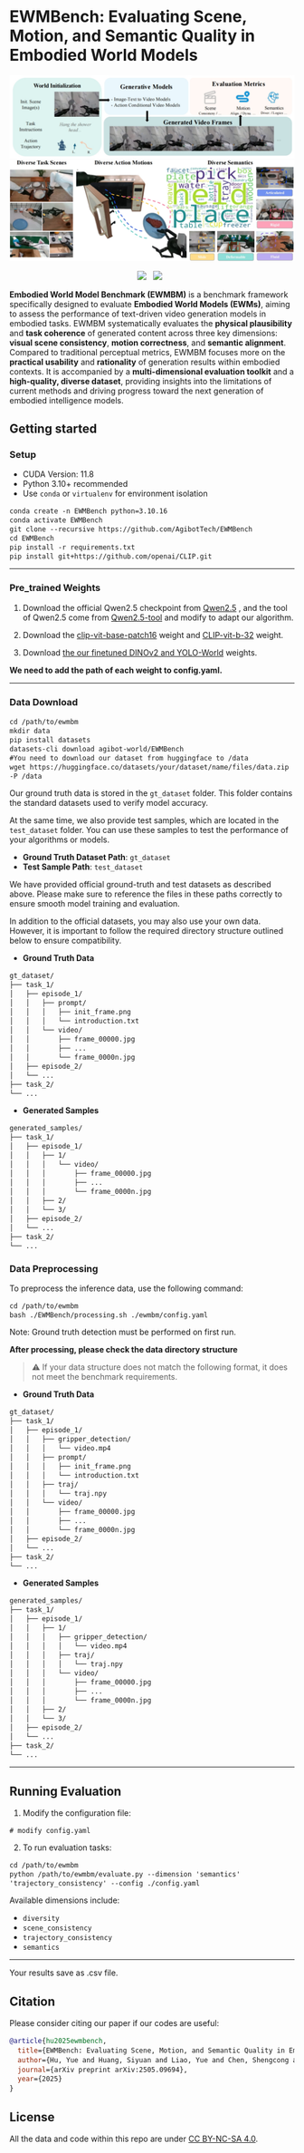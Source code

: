# EWMBench: Evaluating Scene, Motion, and Semantic Quality in Embodied World Models

<div id="top" align="center">

![Pipeline](./picture/pipeline.jpg)
![dataset](./picture/dataset.jpg)

 <a href='https://arxiv.org/abs/2505.09694'><img src='https://img.shields.io/badge/arXiv-2505.09694-b31b1b.svg'></a> &nbsp; <a href='https://huggingface.co/agibot-world/EWMBench-model'><img src='https://img.shields.io/badge/%F0%9F%A4%97%20Hugging%20Face-Weight-blue'></a> &nbsp;

</div>

**Embodied World Model Benchmark (EWMBM)** is a benchmark framework specifically designed to evaluate **Embodied World Models (EWMs)**, aiming to assess the performance of text-driven video generation models in embodied tasks. EWMBM systematically evaluates the **physical plausibility** and **task coherence** of generated content across three key dimensions: **visual scene consistency**, **motion correctness**, and **semantic alignment**. Compared to traditional perceptual metrics, EWMBM focuses more on the **practical usability** and **rationality** of generation results within embodied contexts. It is accompanied by a **multi-dimensional evaluation toolkit** and a **high-quality, diverse dataset**, providing insights into the limitations of current methods and driving progress toward the next generation of embodied intelligence models.


## Getting started


### Setup

* CUDA Version: 11.8
* Python 3.10+ recommended
* Use `conda` or `virtualenv` for environment isolation

```
conda create -n EWMBench python=3.10.16
conda activate EWMBench
git clone --recursive https://github.com/AgibotTech/EWMBench
cd EWMBench
pip install -r requirements.txt
pip install git+https://github.com/openai/CLIP.git

```

---

### Pre_trained Weights

1. Download the official Qwen2.5 checkpoint from [Qwen2.5](https://huggingface.co/Qwen/Qwen2.5-VL-7B-Instruct) , and the tool of Qwen2.5 come from [Qwen2.5-tool](https://github.com/QwenLM/Qwen2.5-VL/tree/main/qwen-vl-utils) and modify to adapt our algorithm.

2. Download the [clip-vit-base-patch16](https://huggingface.co/openai/clip-vit-base-patch16) weight and [CLIP-vit-b-32](https://openaipublic.azureedge.net/clip/models/40d365715913c9da98579312b702a82c18be219cc2a73407c4526f58eba950af/ViT-B-32.pt) weight.

3. Download [the our finetuned DINOv2 and YOLO-World](https://huggingface.co/agibot-world/EWMBench-model) weights.


**We need to add the path of each weight to config.yaml.**


---


### Data Download

```
cd /path/to/ewmbm
mkdir data
pip install datasets
datasets-cli download agibot-world/EWMBench
#You need to download our dataset from huggingface to /data
wget https://huggingface.co/datasets/your/dataset/name/files/data.zip -P /data
```

Our ground truth data is stored in the `gt_dataset` folder. This folder contains the standard datasets used to verify model accuracy.

At the same time, we also provide test samples, which are located in the `test_dataset` folder. You can use these samples to test the performance of your algorithms or models.

- **Ground Truth Dataset Path**: `gt_dataset`
- **Test Sample Path**: `test_dataset`

We have provided official ground-truth and test datasets as described above. Please make sure to reference the files in these paths correctly to ensure smooth model training and evaluation.

In addition to the official datasets, you may also use your own data. However, it is important to follow the required directory structure outlined below to ensure compatibility.

- **Ground Truth Data** 

```
gt_dataset/
├── task_1/
│   ├── episode_1/
│   │   ├── prompt/
│   │   │   ├── init_frame.png
│   │   │   └── introduction.txt
│   │   └── video/
│   │       ├── frame_00000.jpg
│   │       ├── ...
│   │       └── frame_0000n.jpg
│   ├── episode_2/
│   └── ...
├── task_2/
└── ...
```

- **Generated Samples**

```
generated_samples/
├── task_1/
│   ├── episode_1/
│   │   ├── 1/
│   │   │   └── video/
│   │   │       ├── frame_00000.jpg
│   │   │       ├── ...
│   │   │       └── frame_0000n.jpg
│   │   ├── 2/
│   │   └── 3/
│   ├── episode_2/
│   └── ...
├── task_2/
└── ...
```

### Data Preprocessing 

To preprocess the inference data, use the following command:

```
cd /path/to/ewmbm
bash ./EWMBench/processing.sh ./ewmbm/config.yaml
```

Note: Ground truth detection must be performed on first run.

**After processing, please check the data directory structure**

> ⚠️ If your data structure does not match the following format, it does not meet the benchmark requirements.

- **Ground Truth Data** 

```
gt_dataset/
├── task_1/
│   ├── episode_1/
│   │   ├── gripper_detection/
│   │   │   └── video.mp4
│   │   ├── prompt/
│   │   │   ├── init_frame.png
│   │   │   └── introduction.txt
│   │   ├── traj/
│   │   │   └── traj.npy
│   │   └── video/
│   │       ├── frame_00000.jpg
│   │       ├── ...
│   │       └── frame_0000n.jpg
│   ├── episode_2/
│   └── ...
├── task_2/
└── ...
```

- **Generated Samples**

```
generated_samples/
├── task_1/
│   ├── episode_1/
│   │   ├── 1/
│   │   │   ├── gripper_detection/
│   │   │   │   └── video.mp4
│   │   │   ├── traj/
│   │   │   │   └── traj.npy
│   │   │   └── video/
│   │   │       ├── frame_00000.jpg
│   │   │       ├── ...
│   │   │       └── frame_0000n.jpg
│   │   ├── 2/
│   │   └── 3/
│   ├── episode_2/
│   └── ...
├── task_2/
└── ...
```

---


## Running Evaluation

1. Modify the configuration file:

```
# modify config.yaml
```


2. To run evaluation tasks:

```
cd /path/to/ewmbm
python /path/to/ewmbm/evaluate.py --dimension 'semantics' 'trajectory_consistency' --config ./config.yaml
```

Available dimensions include:

* `diversity`
* `scene_consistency`
* `trajectory_consistency`
* `semantics`

---

Your results save as .csv file.


## Citation

Please consider citing our paper if our codes are useful:
```bib
@article{hu2025ewmbench,
  title={EWMBench: Evaluating Scene, Motion, and Semantic Quality in Embodied World Models},
  author={Hu, Yue and Huang, Siyuan and Liao, Yue and Chen, Shengcong and Zhou, Pengfei and Chen, Liliang and Yao, Maoqing and Ren, Guanghui},
  journal={arXiv preprint arXiv:2505.09694},
  year={2025}
}
```


## License

All the data and code within this repo are under [CC BY-NC-SA 4.0](https://creativecommons.org/licenses/by-nc-sa/4.0/).
